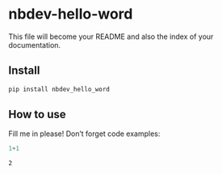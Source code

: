 # nbdev-hello-word

<!-- WARNING: THIS FILE WAS AUTOGENERATED! DO NOT EDIT! -->

This file will become your README and also the index of your
documentation.

## Install

``` sh
pip install nbdev_hello_word
```

## How to use

Fill me in please! Don’t forget code examples:

``` python
1+1
```

    2
